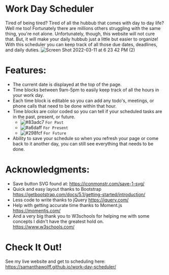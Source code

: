 # Work Day Scheduler
Tired of being tired? Tired of all the hubbub that comes with day to day life? Well me too! Fortunately there are millions others struggling with the same thing, you're not alone. Unfortunately, though, this website will not cure that. But, it will make your daily hubbub just a little but easier to organize! With this scheduler you can keep track of all those due dates, deadlines, and daily duties. 
![Screen Shot 2022-03-11 at 6 23 42 PM (2)](https://user-images.githubusercontent.com/97822299/157995185-f8f3c343-5ffb-442f-8523-33755fea8b44.jpg)
# Features: 
* The current date is displayed at the top of the page.
* Time blocks between 9am-5pm to easily keep track of all the hours in your work day.
* Each time block is editable so you can add any todo's, meetings, or phone calls that need to be done within that hour.
* Time blocks are color coded so you can tell if your scheduled tasks are in the past, present, or future.
  * ![#83adc7](https://via.placeholder.com/15/83adc7/000000?text=+) `For Past`
  * ![#a6daff](https://via.placeholder.com/15/a6daff/000000?text=+) `For Present`
  * ![#298fcf](https://via.placeholder.com/15/298fcf/000000?text=+) `For Future`
* Ability to save your schedule so when you refresh your page or come back to it another day, you can still see everything that needs to be done.
# Acknowledgments: 
* Save button SVG found at: https://iconmonstr.com/save-1-svg/
* Quick and easy layout thanks to Bootstrap https://getbootstrap.com/docs/5.1/getting-started/introduction/
* Less code to write thanks to jQuery https://jquery.com/
* Help with getting accurate time thanks to Moment.js https://momentjs.com/
* And a very big thank you to W3schools for helping me with some concepts I didn't have the greatest hold on. https://www.w3schools.com/
# Check It Out! 
See my live website and get to scheduling here: https://samanthawolff.github.io/work-day-scheduler/
